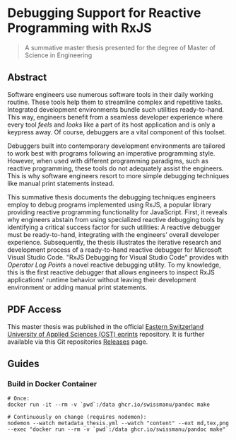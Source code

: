 # Debugging Support for Reactive Programming with RxJS

> A summative master thesis presented for the degree of Master of Science in Engineering

## Abstract

Software engineers use numerous software tools in their daily working routine. These tools help them to streamline complex and repetitive tasks. Integrated development environments bundle such utilities ready-to-hand. This way, engineers benefit from a seamless developer experience where every tool *feels* and *looks* like a part of its host application and is only a keypress away. Of course, debuggers are a vital component of this toolset.

Debuggers built into contemporary development environments are tailored to work best with programs following an imperative programming style. However, when used with different programming paradigms, such as reactive programming, these tools do not adequately assist the engineers. This is why software engineers resort to more simple debugging techniques like manual print statements instead.

This summative thesis documents the debugging techniques engineers employ to debug programs implemented using RxJS, a popular library providing reactive programming functionality for JavaScript. First, it reveals why engineers abstain from using specialized reactive debugging tools by identifying a critical success factor for such utilities: A reactive debugger must be ready-to-hand, integrating with the engineers' overall developer experience. Subsequently, the thesis illustrates the iterative research and development process of a ready-to-hand reactive debugger for Microsoft Visual Studio Code. "RxJS Debugging for Visual Studio Code" provides with *Operator Log Points* a novel reactive debugging utility. To my knowledge, this is the first reactive debugger that allows engineers to inspect RxJS applications' runtime behavior without leaving their development environment or adding manual print statements.

## PDF Access

This master thesis was published in the official [Eastern Switzerland University of Applied Sciences (OST) eprints](https://eprints.ost.ch/id/eprint/1031/) repository. It is further available via this Git repositories [Releases](https://github.com/swissmanu/mse-thesis/releases) page.

## Guides

### Build in Docker Container

```shell
# Once:
docker run -it --rm -v `pwd`:/data ghcr.io/swissmanu/pandoc make

# Continuously on change (requires nodemon):
nodemon --watch metadata_thesis.yml --watch "content" --ext md,tex,png --exec "docker run --rm -v `pwd`:/data ghcr.io/swissmanu/pandoc make"
```
